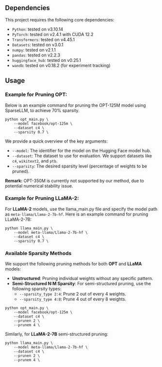 ## Dependencies

This project requires the following core dependencies:

- `Python`: tested on v3.10.14
- `PyTorch`: tested on v2.4.1 with CUDA 12.2 
- `Transformers`: tested on v4.45.1
- `Datasets`: tested on v3.0.1
- `numpy`: tested on v2.1.1
- `pandas`: tested on v2.2.3
- `huggingface_hub`: tested on v0.25.1
- `wandb`: tested on v0.18.2 (for experiment tracking)

## Usage

### Example for Pruning OPT:

Below is an example command for pruning the OPT-125M model using SparseLLM, to achieve 70% sparsity.

```
python opt_main.py \
    --model facebook/opt-125m \
    --dataset c4 \
    --sparsity 0.7 \
```

We provide a quick overview of the key arguments:

- `--model`: The identifier for the model on the Hugging Face model hub.
- `--dataset`: The dataset to use for evaluation. We support datasets like `c4`, `wikitext2`, and `ptb`.
- `--sparsity`: The desired sparsity level (percentage of weights to be pruned).

**Remark:** OPT-350M is currently not supported by our method, due to potential numerical stability issue.

### Example for Pruning LLaMA-2:

For **LLaMA-2** models, use the llama_main.py file and specify the model path as `meta-llama/Llama-2-7b-hf`. Here is an example command for pruning LLaMA-2-7B:

```
python llama_main.py \
    --model meta-llama/Llama-2-7b-hf \
    --dataset c4 \
    --sparsity 0.7 \
```

### Available Sparsity Methods

We support the following pruning methods for both **OPT** and **LLaMA** models:

- **Unstructured**: Pruning individual weights without any specific pattern.
- **Semi-Structured N:M Sparsity**: For semi-structured pruning, use the following sparsity types:
  - `--sparsity_type 2:4`: Prune 2 out of every 4 weights.
  - `--sparsity_type 4:8`: Prune 4 out of every 8 weights.

```
python opt_main.py \
    --model facebook/opt-125m \
    --dataset c4 \
    --prunen 2 \
    --prunem 4 \
```

Similarly, for **LLaMA-2-7B** semi-structured pruning:

```
python llama_main.py \
    --model meta-llama/Llama-2-7b-hf \
    --dataset c4 \
    --prunen 2 \
    --prunem 4 \
```
